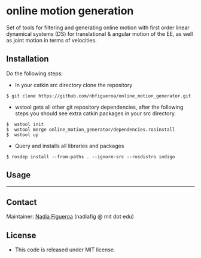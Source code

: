 # online motion generation
Set of tools for filtering and generating online motion with first order linear dynamical systems (DS) for translational & angular motion of the EE, as well as joint motion in terms of velocities.


## Installation
Do the following steps:
* In your catkin src directory clone the repository
```
$ git clone https://github.com/nbfigueroa/online_motion_generator.git
```
* wstool gets all other git repository dependencies, after the following steps you should see extra catkin 
  packages in your src directory.
```
$  wstool init
$  wstool merge online_motion_generator/dependencies.rosinstall 
$  wstool up 
```
* Query and installs all libraries and packages 
```
$ rosdep install --from-paths . --ignore-src --rosdistro indigo 
```


## Usage

---
## Contact
Maintainer: [Nadia Figueroa](https://nbfigueroa.github.io/) (nadiafig @ mit dot edu)

## License
- This code is released under MIT license. 
